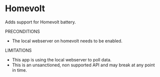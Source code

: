 # Homevolt

Adds support for Homevolt battery.

PRECONDITIONS
- The local webserver on homevolt needs to be enabled.

LIMITATIONS
- This app is using the local webserver to poll data. 
- This is an unsanctioned, non supported API and may break at any point in time.